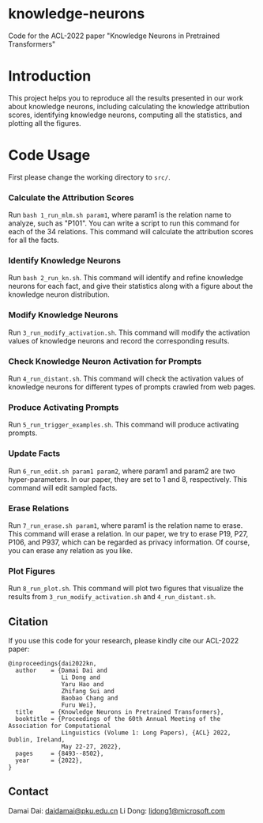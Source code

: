 # knowledge-neurons
Code for the ACL-2022 paper "Knowledge Neurons in Pretrained Transformers"

# Introduction

This project helps you to reproduce all the results presented in our work about knowledge neurons, including calculating the knowledge attribution scores, identifying knowledge neurons, computing all the statistics, and plotting all the figures.

# Code Usage

First please change the working directory to `src/`.

### Calculate the Attribution Scores
Run `bash 1_run_mlm.sh param1`, where param1 is the relation name to analyze, such as "P101". You can write a script to run this command for each of the 34 relations. This command will calculate the attribution scores for all the facts.

### Identify Knowledge Neurons
Run `bash 2_run_kn.sh`. This command will identify and refine knowledge neurons for each fact, and give their statistics along with a figure about the knowledge neuron distribution.

### Modify Knowledge Neurons
Run `3_run_modify_activation.sh`. This command will modify the activation values of knowledge neurons and record the corresponding results.

### Check Knowledge Neuron Activation for Prompts
Run `4_run_distant.sh`. This command will check the activation values of knowledge neurons for different types of prompts crawled from web pages.

### Produce Activating Prompts
Run `5_run_trigger_examples.sh`. This command will produce activating prompts.

### Update Facts
Run `6_run_edit.sh param1 param2`, where param1 and param2 are two hyper-parameters. In our paper, they are set to 1 and 8, respectively. This command will edit sampled facts.

### Erase Relations
Run `7_run_erase.sh param1`, where param1 is the relation name to erase. This command will erase a relation. In our paper, we try to erase P19, P27, P106, and P937, which can be regarded as privacy information. Of course, you can erase any relation as you like.

### Plot Figures
Run `8_run_plot.sh`. This command will plot two figures that visualize the results from `3_run_modify_activation.sh` and `4_run_distant.sh`.

## Citation

If you use this code for your research, please kindly cite our ACL-2022 paper:
```
@inproceedings{dai2022kn,
  author    = {Damai Dai and
               Li Dong and
               Yaru Hao and
               Zhifang Sui and
               Baobao Chang and
               Furu Wei},
  title     = {Knowledge Neurons in Pretrained Transformers},
  booktitle = {Proceedings of the 60th Annual Meeting of the Association for Computational
               Linguistics (Volume 1: Long Papers), {ACL} 2022, Dublin, Ireland,
               May 22-27, 2022},
  pages     = {8493--8502},
  year      = {2022},
}
```

## Contact

Damai Dai: daidamai@pku.edu.cn
Li Dong: lidong1@microsoft.com
